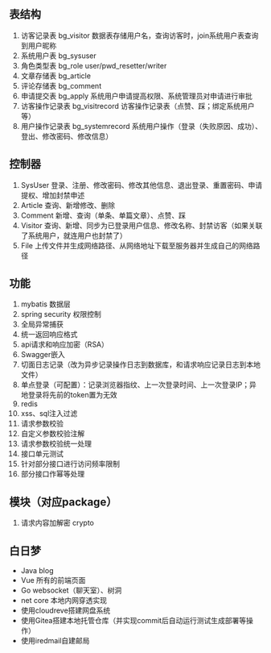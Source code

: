 ## 表结构
1. 访客记录表 bg_visitor 数据表存储用户名，查询访客时，join系统用户表查询到用户昵称
1. 系统用户表 bg_sysuser
1. 角色类型表 bg_role user/pwd_resetter/writer
1. 文章存储表 bg_article
1. 评论存储表 bg_comment
1. 申请提交表 bg_apply 系统用户申请提高权限、系统管理员对申请进行审批
1. 访客操作记录表 bg_visitrecord 访客操作记录表（点赞、踩；绑定系统用户等）
1. 用户操作记录表 bg_systemrecord 系统用户操作（登录（失败原因、成功）、登出、修改密码、修改信息）

## 控制器
1. SysUser 登录、注册、修改密码、修改其他信息、退出登录、重置密码、申请提权、增加封禁申述
1. Article 查询、新增修改、删除
1. Comment 新增、查询（单条、单篇文章）、点赞、踩
1. Visitor 查询、新增、同步为已登录用户信息、修改名称、封禁访客（如果关联了系统用户，就连用户也封禁了）
1. File 上传文件并生成网络路径、从网络地址下载至服务器并生成自己的网络路径


## 功能
1. mybatis 数据层
1. spring security 权限控制
1. 全局异常捕获
1. 统一返回响应格式
1. api请求和响应加密（RSA）
1. Swagger嵌入
1. 切面日志记录（改为异步记录操作日志到数据库，和请求响应记录日志到本地文件）
1. 单点登录（可配置）：记录浏览器指纹、上一次登录时间、上一次登录IP；异地登录将先前的token置为无效
1. redis
1. xss、sql注入过滤
1. 请求参数校验
1. 自定义参数校验注解
1. 请求参数校验统一处理
1. 接口单元测试
1. 针对部分接口进行访问频率限制
1. 部分接口作幂等处理

## 模块（对应package） 
1. 请求内容加解密  crypto

## 白日梦
- Java blog
- Vue 所有的前端页面
- Go websocket（聊天室）、树洞
- net core 本地内网穿透实现
- 使用cloudreve搭建网盘系统
- 使用Gitea搭建本地托管仓库（并实现commit后自动运行测试生成部署等操作）
- 使用iredmail自建邮局
